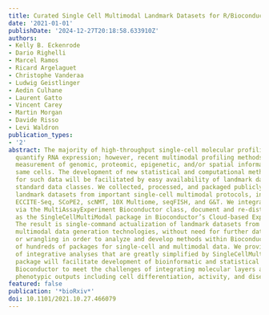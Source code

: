 ```yaml
---
title: Curated Single Cell Multimodal Landmark Datasets for R/Bioconductor
date: '2021-01-01'
publishDate: '2024-12-27T20:18:58.633910Z'
authors:
- Kelly B. Eckenrode
- Dario Righelli
- Marcel Ramos
- Ricard Argelaguet
- Christophe Vanderaa
- Ludwig Geistlinger
- Aedin Culhane
- Laurent Gatto
- Vincent Carey
- Martin Morgan
- Davide Risso
- Levi Waldron
publication_types:
- '2'
abstract: The majority of high-throughput single-cell molecular profiling methods
  quantify RNA expression; however, recent multimodal profiling methods add simultaneous
  measurement of genomic, proteomic, epigenetic, and/or spatial information on the
  same cells. The development of new statistical and computational methods in Bioconductor
  for such data will be facilitated by easy availability of landmark datasets using
  standard data classes. We collected, processed, and packaged publicly available
  landmark datasets from important single-cell multimodal protocols, including CITE-Seq,
  ECCITE-Seq, SCoPE2, scNMT, 10X Multiome, seqFISH, and G&T. We integrate data modalities
  via the MultiAssayExperiment Bioconductor class, document and re-distribute datasets
  as the SingleCellMultiModal package in Bioconductor’s Cloud-based ExperimentHub.
  The result is single-command actualization of landmark datasets from seven single-cell
  multimodal data generation technologies, without need for further data processing
  or wrangling in order to analyze and develop methods within Bioconductor’s ecosystem
  of hundreds of packages for single-cell and multimodal data. We provide two examples
  of integrative analyses that are greatly simplified by SingleCellMultiModal. The
  package will facilitate development of bioinformatic and statistical methods in
  Bioconductor to meet the challenges of integrating molecular layers and analyzing
  phenotypic outputs including cell differentiation, activity, and disease.
featured: false
publication: '*bioRxiv*'
doi: 10.1101/2021.10.27.466079
---
```


